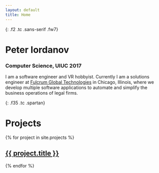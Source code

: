 ```yaml
---
layout: default
title: Home
---
```

{: .f2 .tc .sans-serif .fw7}
# Peter Iordanov

### Computer Science, UIUC 2017

I am a software engineer and VR hobbyist. Currently I am a solutions engineer at [Fulcrum Global Technologies](https://fulcrumgt.com) in Chicago, Illinois, where we develop multiple software applications to automate and simplify the business operations of legal firms.

{: .f35 .tc .spartan}
# Projects

<div class="flex flex-wrap justify-center">
  {% for project in site.projects %}
    <div class="outline pa3 mr2 project-block">
      <h2><a href="{{ project.url }}">{{ project.title }}</a></h2>
    </div>
  {% endfor %}
</div>